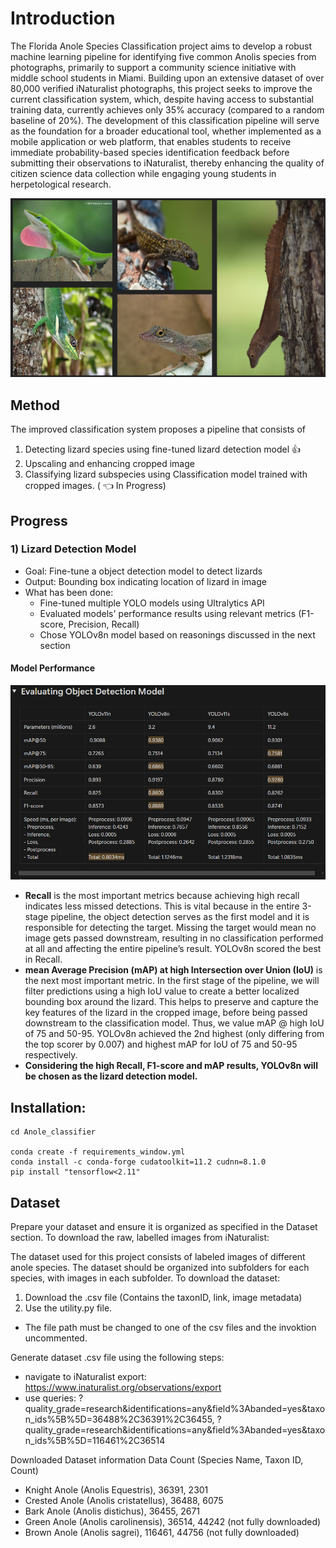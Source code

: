 # Introduction

The Florida Anole Species Classification project aims to develop a robust machine learning pipeline for identifying five common Anolis species from photographs, primarily to support a community science initiative with middle school students in Miami. Building upon an extensive dataset of over 80,000 verified iNaturalist photographs, this project seeks to improve the current classification system, which, despite having access to substantial training data, currently achieves only 35% accuracy (compared to a random baseline of 20%). The development of this classification pipeline will serve as the foundation for a broader educational tool, whether implemented as a mobile application or web platform, that enables students to receive immediate probability-based species identification feedback before submitting their observations to iNaturalist, thereby enhancing the quality of citizen science data collection while engaging young students in herpetological research. 

<p align="center">
  <img src="./project_landing_page/FloridaAnoleSpeciesLandscape.png"/>
</p>

## Method 
The improved classification system proposes a pipeline that consists of 
1) Detecting lizard species using fine-tuned lizard detection model :thumbsup:
2) Upscaling and enhancing cropped image 
3) Classifying lizard subspecies using Classification model trained with cropped images. ( :point_left: In Progress)

## Progress

### 1) Lizard Detection Model
- Goal: Fine-tune a object detection model to detect lizards
- Output: Bounding box indicating location of lizard in image
- What has been done:
	- Fine-tuned multiple YOLO models using Ultralytics API
	- Evaluated models' performance results using relevant metrics (F1-score, Precision, Recall)
	- Chose YOLOv8n model based on reasonings discussed in the next section

#### Model Performance 
<p align="center">
  <img src="./project_landing_page/ODmodelPerformance.png"/>
</p>

- **Recall** is the most important metrics because achieving high recall indicates less missed detections. This is vital because in the entire 3-stage pipeline, the object detection serves as the first model and it is responsible for detecting the target. Missing the target would mean no image gets passed downstream, resulting in no classification performed at all and affecting the entire pipeline’s result. YOLOv8n scored the best in Recall.
- **mean Average Precision (mAP) at high Intersection over Union (IoU)** is the next most important metric. In the first stage of the pipeline, we will filter predictions using a high IoU value to create a better localized bounding box around the lizard. This helps to preserve and capture the key features of the lizard in the cropped image, before being passed downstream to the classification model. Thus, we value mAP @ high IoU of 75 and 50-95. YOLOv8n achieved the 2nd highest (only differing from the top scorer by 0.007) and highest mAP for IoU of 75 and 50-95 respectively.
- **Considering the high Recall, F1-score and mAP results, YOLOv8n will be chosen as the lizard detection model.**


## Installation:
    cd Anole_classifier
    
    conda create -f requirements_window.yml
    conda install -c conda-forge cudatoolkit=11.2 cudnn=8.1.0
    pip install "tensorflow<2.11" 

## Dataset
Prepare your dataset and ensure it is organized as specified in the Dataset section. To download the raw, labelled images from iNaturalist:

The dataset used for this project consists of labeled images of different anole species. The dataset should be organized into subfolders for each species, with images in each subfolder. To download the dataset: 
1. Download the .csv file (Contains the taxonID, link, image metadata) 
2. Use the utility.py file. 
 - The file path must be changed to one of the csv files and the invoktion uncommented.

Generate dataset .csv file using the following steps:
 - navigate to iNaturalist export: https://www.inaturalist.org/observations/export
 - use queries: ?quality_grade=research&identifications=any&field%3Abanded=yes&taxon_ids%5B%5D=36488%2C36391%2C36455, ?quality_grade=research&identifications=any&field%3Abanded=yes&taxon_ids%5B%5D=116461%2C36514

Downloaded Dataset information
	Data Count (Species Name, Taxon ID, Count)

- Knight Anole (Anolis Equestris), 36391, 2301
- Crested Anole (Anolis cristatellus), 36488, 6075
- Bark Anole (Anolis distichus), 36455, 2671
- Green Anole (Anolis carolinensis), 36514, 44242 (not fully downloaded)
- Brown Anole (Anolis sagrei), 116461, 44756 (not fully downloaded)



